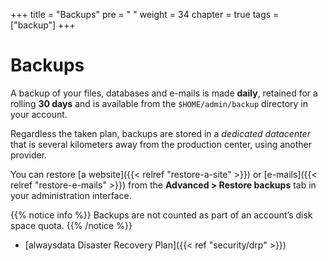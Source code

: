 +++
title = "Backups"
pre = "<i class='fas fa-fw fa-history'></i> "
weight = 34
chapter = true
tags = ["backup"]
+++

# Backups

A backup of your files, databases and e-mails is made **daily**, retained for a rolling **30 days** and is available from the `$HOME/admin/backup` directory in your account.

Regardless the taken plan, backups are stored in a *dedicated datacenter* that is several kilometers away from the production center, using another provider.

You can restore [a website]({{< relref "restore-a-site" >}}) or [e-mails]({{< relref "restore-e-mails" >}}) from the **Advanced > Restore backups** tab in your administration interface.

{{% notice info %}}
Backups are not counted as part of an account’s disk space quota.
{{% /notice %}}

- [alwaysdata Disaster Recovery Plan]({{< ref "security/drp" >}})
